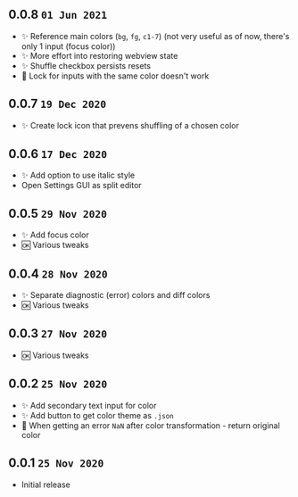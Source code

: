 ## 0.0.8 `01 Jun 2021`

- ✨ Reference main colors (`bg`, `fg`, `c1-7`) (not very useful as of now, there's only 1 input (focus color))
- ✨ More effort into restoring webview state
- ✨ Shuffle checkbox persists resets
- 🐛 Lock for inputs with the same color doesn't work

## 0.0.7 `19 Dec 2020`

- ✨ Create lock icon that prevens shuffling of a chosen color

## 0.0.6 `17 Dec 2020`

- ✨ Add option to use italic style
- Open Settings GUI as split editor

## 0.0.5 `29 Nov 2020`

- ✨ Add focus color
- 🆗 Various tweaks

## 0.0.4 `28 Nov 2020`

- ✨ Separate diagnostic (error) colors and diff colors
- 🆗 Various tweaks

## 0.0.3 `27 Nov 2020`

- 🆗 Various tweaks

## 0.0.2 `25 Nov 2020`

- ✨ Add secondary text input for color
- ✨ Add button to get color theme as `.json`
- 🐛 When getting an error `NaN` after color transformation - return original color

## 0.0.1 `25 Nov 2020`

- Initial release
